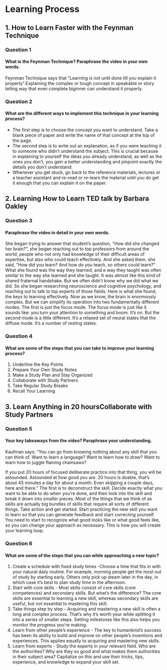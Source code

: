 # Learning Process 
## 1. How to Learn Faster with the Feynman Technique
### Question 1
#### What is the Feynman Technique? Paraphrase the video in your own words.
Feynman Technique says that "Learning is not until done till you explain it properly".Explaining the complex or tough concept in speakable or story telling way that even complete biginner can understand it properly. 
### Question 2
#### What are the different ways to implement this technique in your learning process?
+ The first step is to choose the concept you want to understand. Take a blank piece of paper and write the name of that concept at the top of the page.
+ The second step is to write out an explanation, as if you were teaching it to someone who didn’t understand the subject. This is crucial because in explaining to yourself the ideas you already understand, as well as the ones you don’t, you gain a better understanding and pinpoint exactly the details you don’t understand.
+ Whenever you get stuck, go back to the reference materials, lectures or a teacher 
assistant and re-read or re-learn the material until you do get it enough that you can 
explain it on the paper.

## 2. Learning How to Learn TED talk by Barbara Oakley
### Question 3
#### Paraphrase the video in detail in your own words.
She began trying to answer that student’s question, “How did she changed her brain?”, she began reaching out to top professors from around the world, people who not only had knowledge of their difficult areas of expertise, but also who could teach effectively. And she asked them. she said, “How did you learn? And how do you teach, so others could learn?” What she found was the way they learned, and e way they taught was often similar to the way she learned and she taught. It was almost like this kind of shared fraternal handshake. But we often didn’t know why we did what we did. So she  began researching neuroscience and cognitive psychology, and reaching out to talk to top experts of those fields.
Here is what she found, the keys to learning effectively. Now as we know, the brain is enormously complex. But we can simplify its operation into two fundamentally different modes. The first is just  the focus mode. The focus mode is just like it sounds like: you turn your attention to something and boom. It’s on. But the second mode is a little different. It’s a relaxed set of neural states that  the diffuse mode. It’s a number of resting states.
### Question 4
#### What are some of the steps that you can take to improve your learning process?
1. Underline the Key Points
2. Prepare Your Own Study Notes
3. Make a Study Plan and Stay Organized
4. Collaborate with Study Partners 
5. Take Regular Study Breaks
6. Recall Your Learning
## 3. Learn Anything in 20 hoursCollaborate with Study Partners
### Question 5
#### Your key takeaways from the video? Paraphrase your understanding.
Kaufman says:
“You can go from knowing nothing about any skill that you can think of.  Want to learn a language? Want to learn how to draw? Want to learn how to juggle flaming chainsaws?

If you put 20 hours of focused deliberate practice into that thing,  you will be astounded.  Astounded at how good you are.  20 hours is doable, that’s about 45 minutes a day for about a month.  Even skipping a couple days, here and there."
The first is to deconstruct the skill.  Decide exactly what you want to be able to do when you’re done, and then look into the skill and break it down into smaller pieces.  Most of the things that we think of as skills are actually big bundles of skills that require all sorts of different things. 
Take action and get started.  Start practicing the new skill you want to learn so that you can generate feedback and start correcting yourself.  You need to start to recognize what good looks like or what good feels like, so you can change your approach as necessary.  This is how you will create your learning loop.


### Question 6
#### What are some of the steps that you can while approaching a new topic?
1. Create a schedule with fixed study times -Choose a time that fits in with your natural daily routine. For example, morning people get the most out of study by starting early. Others only pick up steam later in the day, in which case it’s best to plan study time in the afternoon.
2. Start with core skills - Most skills consist of core skills (core competences) and secondary skills. But what’s the difference? The core skills are essential to learning a new skill, whereas secondary skills are useful, but not essential to mastering this skill.
3. Take things step by step - Acquiring and mastering a new skill is often a long and complex process. That’s why it’s worth your while splitting it into a series of smaller steps. Setting milestones like this also helps you monitor the progress you’re making.
4. Learn from other people’s experience - The key to humankind’s success has been its ability to build and improve on other people’s inventions and experiences. This applies equally to acquiring and mastering new skills.
5. Learn from experts - Study the experts in your relevant field. Who are the authorities? Why are they so good and what makes them authorities in their subject area? Capitalize on this and use their tricks, tips, experience, and knowledge to expand your skill set.
